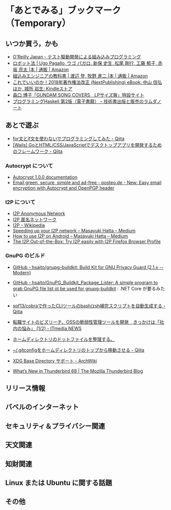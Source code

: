 # 「あとでみる」ブックマーク（Temporary）

## いつか買う，かも

- [O'Reilly Japan - テスト駆動開発による組み込みプログラミング](https://www.oreilly.co.jp/books/9784873116143/)
- [ロボット法 | Ugo Pagallo, ウゴ パガロ, 新保 史生, 松尾 剛行, 工藤 郁子, 赤坂 亮太 |本 | 通販 | Amazon](https://www.amazon.co.jp/exec/obidos/ASIN/4326403454/baldandersinf-22/)
- [組込みエンジニアの教科書 | 渡辺 登, 牧野 進二 |本 | 通販 | Amazon](https://www.amazon.co.jp/exec/obidos/ASIN/4863542755/baldandersinf-22/)
- [これでいいのか！2018年著作権法改正 (NextPublishing) eBook: 中山 信弘ほか, 城所 岩生: Kindleストア](https://www.amazon.co.jp/exec/obidos/ASIN/B07NQ75YQC/baldandersinf-22/)
- [森口 博子「GUNDAM SONG COVERS　LPサイズ盤」特設サイト](http://kingeshop.jp/shop/pages/hiroko_moriguchi_gundam40th.aspx)
- [プログラミングHaskell 第2版（電子書籍） – 技術書出版と販売のラムダノート](https://www.lambdanote.com/products/haskell-ebook)

## あとで遊ぶ

- [for文とif文を使わないでプログラミングしてみた - Qiita](https://qiita.com/SAKIchan/items/1ba150fbdf4e64ade548)
- [[Wails] GoとHTML/CSS/JavaScriptでデスクトップアプリを開発するためのフレームワーク - Qiita](https://qiita.com/ishihamat/items/e3e02224351824a62f5f)

### Autocrypt について

- [Autocrypt 1.0.0 documentation](https://autocrypt.org/)
- [Email green, secure, simple and ad-free - posteo.de - New: Easy email encryption with Autocrypt and OpenPGP header](https://posteo.de/en/blog/new-easy-email-encryption-with-autocrypt-and-openpgp-header)

### I2P について

- [I2P Anonymous Network](https://geti2p.net/)
- [I2P 匿名ネットワーク](https://geti2p.net/ja/)
- [I2P - Wikipedia](https://ja.wikipedia.org/wiki/I2P)
- [Speeding up your I2P network – Masayuki Hatta – Medium](https://medium.com/@mhatta/speeding-up-your-i2p-network-c08ec9de225d)
- [How to use I2P on Android – Masayuki Hatta – Medium](https://medium.com/@mhatta/how-to-use-i2p-on-android-91dd379fdb65?fbclid=IwAR1kckWLLLJv1U_8-FIreYOm0rWJcckV_p_OUpolUFe_BH2G-4voDfDyyxk)
- [The I2P Out-of-the-Box: Try I2P easily with I2P Firefox Browser Profile](https://medium.com/@mhatta/the-i2p-out-of-the-box-try-i2p-easily-with-i2p-firefox-browser-profile-3649ab8e8ff2)

### GnuPG のビルド

- [GitHub - hsaito/gnupg-buildkit: Build Kit for GNU Privacy Guard (2.1.x -- Modern)](https://github.com/hsaito/gnupg-buildkit)
- [GitHub - hsaito/GnuPG_Buildkit_Package_Lister: A simple program to grab GnuPG file list ot be used for gnupg-buildkit](https://github.com/hsaito/GnuPG_Buildkit_Package_Lister) : .NET Core が要るみたい

- [spf13/cobraで作ったCLIツールのbash/zsh補完スクリプトを自動生成する - Qiita](https://qiita.com/minamijoyo/items/9dceb1d8a66e48ab45cd)
- [転職サイトのビズリーチ、OSSの脆弱性管理ツールを開発　きっかけは「社内の悩み」 (1/2) - ITmedia NEWS](https://www.itmedia.co.jp/news/articles/1908/29/news034.html)


- [ホームディレクトリのドットファイルを整理する。](https://chiyosuke.blogspot.com/2019/04/blog-post_27.html)
- [~/.gitconfigをホームディレクトリのトップから移動させる - Qiita](https://qiita.com/kob-u/items/9921cd3594d7641cab2a)
- [XDG Base Directory サポート - ArchWiki](https://wiki.archlinux.jp/index.php/XDG_Base_Directory_%E3%82%B5%E3%83%9D%E3%83%BC%E3%83%88)

- [What’s New in Thunderbird 68 | The Mozilla Thunderbird Blog](https://blog.mozilla.org/thunderbird/2019/08/whats-new-in-thunderbird-68/)


## リリース情報


## バベルのインターネット


## セキュリティ＆プライバシー関連


## 天文関連


## 知財関連


## Linux または Ubuntu に関する話題


## その他


<!-- eof -->
